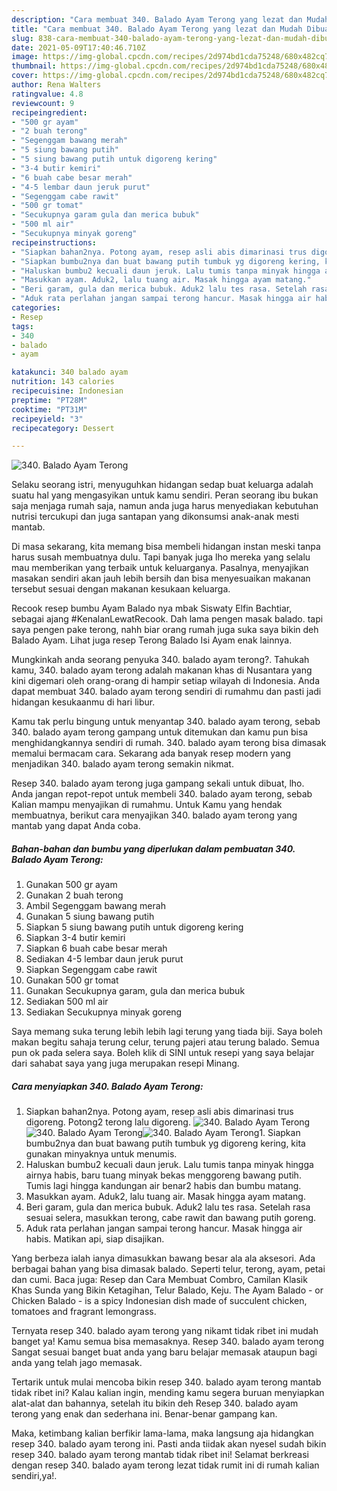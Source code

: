 ```yaml
---
description: "Cara membuat 340. Balado Ayam Terong yang lezat dan Mudah Dibuat"
title: "Cara membuat 340. Balado Ayam Terong yang lezat dan Mudah Dibuat"
slug: 838-cara-membuat-340-balado-ayam-terong-yang-lezat-dan-mudah-dibuat
date: 2021-05-09T17:40:46.710Z
image: https://img-global.cpcdn.com/recipes/2d974bd1cda75248/680x482cq70/340-balado-ayam-terong-foto-resep-utama.jpg
thumbnail: https://img-global.cpcdn.com/recipes/2d974bd1cda75248/680x482cq70/340-balado-ayam-terong-foto-resep-utama.jpg
cover: https://img-global.cpcdn.com/recipes/2d974bd1cda75248/680x482cq70/340-balado-ayam-terong-foto-resep-utama.jpg
author: Rena Walters
ratingvalue: 4.8
reviewcount: 9
recipeingredient:
- "500 gr ayam"
- "2 buah terong"
- "Segenggam bawang merah"
- "5 siung bawang putih"
- "5 siung bawang putih untuk digoreng kering"
- "3-4 butir kemiri"
- "6 buah cabe besar merah"
- "4-5 lembar daun jeruk purut"
- "Segenggam cabe rawit"
- "500 gr tomat"
- "Secukupnya garam gula dan merica bubuk"
- "500 ml air"
- "Secukupnya minyak goreng"
recipeinstructions:
- "Siapkan bahan2nya. Potong ayam, resep asli abis dimarinasi trus digoreng. Potong2 terong lalu digoreng."
- "Siapkan bumbu2nya dan buat bawang putih tumbuk yg digoreng kering, kita gunakan minyaknya untuk menumis."
- "Haluskan bumbu2 kecuali daun jeruk. Lalu tumis tanpa minyak hingga airnya habis, baru tuang minyak bekas menggoreng bawang putih. Tumis lagi hingga kandungan air benar2 habis dan bumbu matang."
- "Masukkan ayam. Aduk2, lalu tuang air. Masak hingga ayam matang."
- "Beri garam, gula dan merica bubuk. Aduk2 lalu tes rasa. Setelah rasa sesuai selera, masukkan terong, cabe rawit dan bawang putih goreng."
- "Aduk rata perlahan jangan sampai terong hancur. Masak hingga air habis. Matikan api, siap disajikan."
categories:
- Resep
tags:
- 340
- balado
- ayam

katakunci: 340 balado ayam 
nutrition: 143 calories
recipecuisine: Indonesian
preptime: "PT28M"
cooktime: "PT31M"
recipeyield: "3"
recipecategory: Dessert

---
```



![340. Balado Ayam Terong](https://img-global.cpcdn.com/recipes/2d974bd1cda75248/680x482cq70/340-balado-ayam-terong-foto-resep-utama.jpg)

Selaku seorang istri, menyuguhkan hidangan sedap buat keluarga adalah suatu hal yang mengasyikan untuk kamu sendiri. Peran seorang ibu bukan saja menjaga rumah saja, namun anda juga harus menyediakan kebutuhan nutrisi tercukupi dan juga santapan yang dikonsumsi anak-anak mesti mantab.

Di masa  sekarang, kita memang bisa membeli hidangan instan meski tanpa harus susah membuatnya dulu. Tapi banyak juga lho mereka yang selalu mau memberikan yang terbaik untuk keluarganya. Pasalnya, menyajikan masakan sendiri akan jauh lebih bersih dan bisa menyesuaikan makanan tersebut sesuai dengan makanan kesukaan keluarga. 

Recook resep bumbu Ayam Balado nya mbak Siswaty Elfin Bachtiar, sebagai ajang #KenalanLewatRecook. Dah lama pengen masak balado. tapi saya pengen pake terong, nahh biar orang rumah juga suka saya bikin deh Balado Ayam. Lihat juga resep Terong Balado Isi Ayam enak lainnya.

Mungkinkah anda seorang penyuka 340. balado ayam terong?. Tahukah kamu, 340. balado ayam terong adalah makanan khas di Nusantara yang kini digemari oleh orang-orang di hampir setiap wilayah di Indonesia. Anda dapat membuat 340. balado ayam terong sendiri di rumahmu dan pasti jadi hidangan kesukaanmu di hari libur.

Kamu tak perlu bingung untuk menyantap 340. balado ayam terong, sebab 340. balado ayam terong gampang untuk ditemukan dan kamu pun bisa menghidangkannya sendiri di rumah. 340. balado ayam terong bisa dimasak memalui bermacam cara. Sekarang ada banyak resep modern yang menjadikan 340. balado ayam terong semakin nikmat.

Resep 340. balado ayam terong juga gampang sekali untuk dibuat, lho. Anda jangan repot-repot untuk membeli 340. balado ayam terong, sebab Kalian mampu menyajikan di rumahmu. Untuk Kamu yang hendak membuatnya, berikut cara menyajikan 340. balado ayam terong yang mantab yang dapat Anda coba.

<!--inarticleads1-->

##### Bahan-bahan dan bumbu yang diperlukan dalam pembuatan 340. Balado Ayam Terong:

1. Gunakan 500 gr ayam
1. Gunakan 2 buah terong
1. Ambil Segenggam bawang merah
1. Gunakan 5 siung bawang putih
1. Siapkan 5 siung bawang putih untuk digoreng kering
1. Siapkan 3-4 butir kemiri
1. Siapkan 6 buah cabe besar merah
1. Sediakan 4-5 lembar daun jeruk purut
1. Siapkan Segenggam cabe rawit
1. Gunakan 500 gr tomat
1. Gunakan Secukupnya garam, gula dan merica bubuk
1. Sediakan 500 ml air
1. Sediakan Secukupnya minyak goreng


Saya memang suka terung lebih lebih lagi terung yang tiada biji. Saya boleh makan begitu sahaja terung celur, terung pajeri atau terung balado. Semua pun ok pada selera saya. Boleh klik di SINI untuk resepi yang saya belajar dari sahabat saya yang juga merupakan resepi Minang. 

<!--inarticleads2-->

##### Cara menyiapkan 340. Balado Ayam Terong:

1. Siapkan bahan2nya. Potong ayam, resep asli abis dimarinasi trus digoreng. Potong2 terong lalu digoreng.
<img src="https://img-global.cpcdn.com/steps/59f72b056eb98c5b/160x128cq70/340-balado-ayam-terong-langkah-memasak-1-foto.jpg" alt="340. Balado Ayam Terong"><img src="https://img-global.cpcdn.com/steps/e72df7a1b0ac3f44/160x128cq70/340-balado-ayam-terong-langkah-memasak-1-foto.jpg" alt="340. Balado Ayam Terong"><img src="https://img-global.cpcdn.com/steps/a119af16f0aefc31/160x128cq70/340-balado-ayam-terong-langkah-memasak-1-foto.jpg" alt="340. Balado Ayam Terong">1. Siapkan bumbu2nya dan buat bawang putih tumbuk yg digoreng kering, kita gunakan minyaknya untuk menumis.
1. Haluskan bumbu2 kecuali daun jeruk. Lalu tumis tanpa minyak hingga airnya habis, baru tuang minyak bekas menggoreng bawang putih. Tumis lagi hingga kandungan air benar2 habis dan bumbu matang.
1. Masukkan ayam. Aduk2, lalu tuang air. Masak hingga ayam matang.
1. Beri garam, gula dan merica bubuk. Aduk2 lalu tes rasa. Setelah rasa sesuai selera, masukkan terong, cabe rawit dan bawang putih goreng.
1. Aduk rata perlahan jangan sampai terong hancur. Masak hingga air habis. Matikan api, siap disajikan.


Yang berbeza ialah ianya dimasukkan bawang besar ala ala aksesori. Ada berbagai bahan yang bisa dimasak balado. Seperti telur, terong, ayam, petai dan cumi. Baca juga: Resep dan Cara Membuat Combro, Camilan Klasik Khas Sunda yang Bikin Ketagihan, Telur Balado, Keju. The Ayam Balado - or Chicken Balado - is a spicy Indonesian dish made of succulent chicken, tomatoes and fragrant lemongrass. 

Ternyata resep 340. balado ayam terong yang nikamt tidak ribet ini mudah banget ya! Kamu semua bisa memasaknya. Resep 340. balado ayam terong Sangat sesuai banget buat anda yang baru belajar memasak ataupun bagi anda yang telah jago memasak.

Tertarik untuk mulai mencoba bikin resep 340. balado ayam terong mantab tidak ribet ini? Kalau kalian ingin, mending kamu segera buruan menyiapkan alat-alat dan bahannya, setelah itu bikin deh Resep 340. balado ayam terong yang enak dan sederhana ini. Benar-benar gampang kan. 

Maka, ketimbang kalian berfikir lama-lama, maka langsung aja hidangkan resep 340. balado ayam terong ini. Pasti anda tiidak akan nyesel sudah bikin resep 340. balado ayam terong mantab tidak ribet ini! Selamat berkreasi dengan resep 340. balado ayam terong lezat tidak rumit ini di rumah kalian sendiri,ya!.

